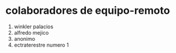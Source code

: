 # colaboradores de equipo-remoto 
1. winkler palacios 
2. alfredo mejico 
3. anonimo 
4. ectraterestre numero 1
 